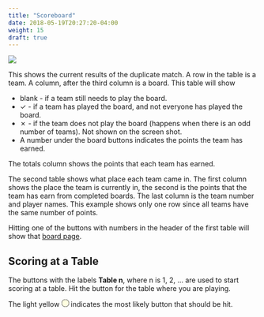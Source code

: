 ```yaml
---
title: "Scoreboard"
date: 2018-05-19T20:27:20-04:00
weight: 15
draft: true
---
```


<div class="withBorder">

<img src="../images/gen/Duplicate/Scoreboard.png" />

</div>

This shows the current results of the duplicate match.  A row in the table is a team.  A column, after the third column is a board.  This table will show 

- blank - if a team still needs to play the board.
- &#10003; - if a team has played the board, and not everyone has played the board.
- &#10007; - if the team does not play the board (happens when there is an odd number of teams).  Not shown on the screen shot.
- A number under the board buttons indicates the points the team has earned.

The totals column shows the points that each team has earned.

The second table shows what place each team came in.  The first column shows the place the team is currently in, the second is the points that the team has earn from completed boards.  The last column is the team number and player names.  This example shows only one row since all teams have the same number of points.

Hitting one of the buttons with numbers in the header of the first table will show that [board page](../boardcomplete/).

## Scoring at a Table

The buttons with the labels **Table n**, where n is 1, 2, ... are used to start scoring at a table.
Hit the button for the table where you are playing.

The light yellow 
<svg width="15.00" height="15.00" viewBox="-10.1 -10.1 20.2 20.2" class="piechart" style="display: inline-block;">
  <circle cx="0" cy="0" r="10" fill="lightyellow" stroke="black" stroke-width="1" stroke="black" stroke-width="1"></circle>
</svg>
indicates the most likely button that should be hit.